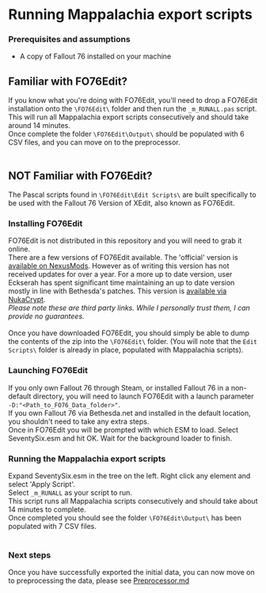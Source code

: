 # Running Mappalachia export scripts

### Prerequisites and assumptions
* A copy of Fallout 76 installed on your machine

## Familiar with FO76Edit?
If you know what you're doing with FO76Edit, you'll need to drop a FO76Edit installation onto the `\FO76Edit\` folder and then run the `_m_RUNALL.pas` script. This will run all Mappalachia export scripts consecutively and should take around 14 minutes.<br/>
Once complete the folder `\FO76Edit\Output\` should be populated with 6 CSV files, and you can move on to the preprocessor.
<br/><br/>

## NOT Familiar with FO76Edit?

The Pascal scripts found in `\FO76Edit\Edit Scripts\` are built specifically to be used with the Fallout 76 Version of XEdit, also known as FO76Edit.<br/>

### Installing FO76Edit
FO76Edit is not distributed in this repository and you will need to grab it online.<br/>
There are a few versions of FO76Edit available. The 'official' version is [available on NexusMods](https://www.nexusmods.com/fallout76/mods/30). However as of writing this version has not received updates for over a year.
For a more up to date version, user Eckserah has spent significant time maintaining an up to date version mostly in line with Bethesda's patches. This version is [available via NukaCrypt](https://nukacrypt.com/ecksedit/latest).<br/>
*Please note these are third party links. While I personally trust them, I can provide no guarantees.*<br/>
<br/>
Once you have downloaded FO76Edit, you should simply be able to dump the contents of the zip into the `\FO76Edit\` folder. (You will note that the `Edit Scripts\` folder is already in place, populated with Mappalachia scripts).<br/>

### Launching FO76Edit
If you only own Fallout 76 through Steam, or installed Fallout 76 in a non-default directory, you will need to launch FO76Edit with a launch parameter `-D:"<Path_to_FO76_Data_folder>"`.<br/>
If you own Fallout 76 via Bethesda.net and installed in the default location, you shouldn't need to take any extra steps.<br/>
Once in FO76Edit you will be prompted with which ESM to load. Select SeventySix.esm and hit OK. Wait for the background loader to finish.<br/>

### Running the Mappalachia export scripts
Expand SeventySix.esm in the tree on the left. Right click any element and select 'Apply Script'.<br/>
Select `_m_RUNALL` as your script to run.<br/>
This script runs all Mappalachia scripts consecutively and should take about 14 minutes to complete.<br/>
Once completed you should see the folder `\FO76Edit\Output\` has been populated with 7 CSV files.<br/>
<br/>

### Next steps
Once you have successfully exported the initial data, you can now move on to preprocessing the data, please see [Preprocessor.md](Preprocessor.md)
